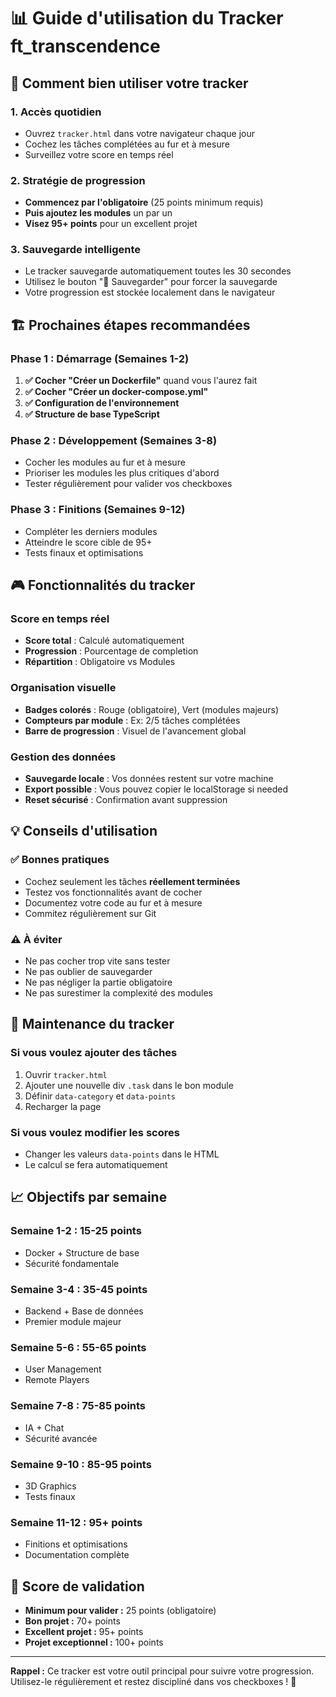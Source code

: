 # 📊 Guide d'utilisation du Tracker ft_transcendence

## 🎯 Comment bien utiliser votre tracker

### 1. **Accès quotidien**
- Ouvrez `tracker.html` dans votre navigateur chaque jour
- Cochez les tâches complétées au fur et à mesure
- Surveillez votre score en temps réel

### 2. **Stratégie de progression**
- **Commencez par l'obligatoire** (25 points minimum requis)
- **Puis ajoutez les modules** un par un
- **Visez 95+ points** pour un excellent projet

### 3. **Sauvegarde intelligente**
- Le tracker sauvegarde automatiquement toutes les 30 secondes
- Utilisez le bouton "💾 Sauvegarder" pour forcer la sauvegarde
- Votre progression est stockée localement dans le navigateur

## 🏗️ Prochaines étapes recommandées

### Phase 1 : Démarrage (Semaines 1-2)
1. **✅ Cocher "Créer un Dockerfile"** quand vous l'aurez fait
2. **✅ Cocher "Créer un docker-compose.yml"** 
3. **✅ Configuration de l'environnement**
4. **✅ Structure de base TypeScript**

### Phase 2 : Développement (Semaines 3-8)
- Cocher les modules au fur et à mesure
- Prioriser les modules les plus critiques d'abord
- Tester régulièrement pour valider vos checkboxes

### Phase 3 : Finitions (Semaines 9-12)
- Compléter les derniers modules
- Atteindre le score cible de 95+
- Tests finaux et optimisations

## 🎮 Fonctionnalités du tracker

### Score en temps réel
- **Score total** : Calculé automatiquement
- **Progression** : Pourcentage de completion
- **Répartition** : Obligatoire vs Modules

### Organisation visuelle
- **Badges colorés** : Rouge (obligatoire), Vert (modules majeurs)
- **Compteurs par module** : Ex: 2/5 tâches complétées
- **Barre de progression** : Visuel de l'avancement global

### Gestion des données
- **Sauvegarde locale** : Vos données restent sur votre machine
- **Export possible** : Vous pouvez copier le localStorage si needed
- **Reset sécurisé** : Confirmation avant suppression

## 💡 Conseils d'utilisation

### ✅ Bonnes pratiques
- Cochez seulement les tâches **réellement terminées**
- Testez vos fonctionnalités avant de cocher
- Documentez votre code au fur et à mesure
- Commitez régulièrement sur Git

### ⚠️ À éviter
- Ne pas cocher trop vite sans tester
- Ne pas oublier de sauvegarder
- Ne pas négliger la partie obligatoire
- Ne pas surestimer la complexité des modules

## 🔧 Maintenance du tracker

### Si vous voulez ajouter des tâches
1. Ouvrir `tracker.html`
2. Ajouter une nouvelle div `.task` dans le bon module
3. Définir `data-category` et `data-points`
4. Recharger la page

### Si vous voulez modifier les scores
- Changer les valeurs `data-points` dans le HTML
- Le calcul se fera automatiquement

## 📈 Objectifs par semaine

### Semaine 1-2 : 15-25 points
- Docker + Structure de base
- Sécurité fondamentale

### Semaine 3-4 : 35-45 points  
- Backend + Base de données
- Premier module majeur

### Semaine 5-6 : 55-65 points
- User Management
- Remote Players

### Semaine 7-8 : 75-85 points
- IA + Chat
- Sécurité avancée

### Semaine 9-10 : 85-95 points
- 3D Graphics
- Tests finaux

### Semaine 11-12 : 95+ points
- Finitions et optimisations
- Documentation complète

## 🎯 Score de validation

- **Minimum pour valider :** 25 points (obligatoire)
- **Bon projet :** 70+ points
- **Excellent projet :** 95+ points
- **Projet exceptionnel :** 100+ points

---

**Rappel :** Ce tracker est votre outil principal pour suivre votre progression. Utilisez-le régulièrement et restez discipliné dans vos checkboxes ! 💪
